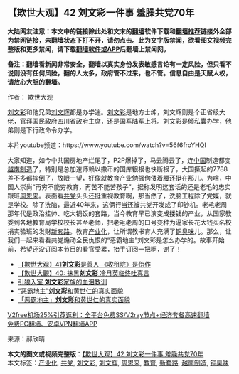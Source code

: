  <h2>【欺世大观】42 刘文彩一件事 羞臊共党70年</h2> <p class="notice"><b>大陆网友注意：本文中的链接除此处和文末的<a href="https://github.com/bannedbook/fanqiang" >翻墙</a>软件下载和<a href="https://github.com/killgcd/justmysocks/blob/master/README.md">翻墙推荐</a>链接外全部为禁网链接，未翻墙状态下打不开，请勿点击。此为文字版禁闻，欲看图文视频完整版和更多禁闻，请下载<a href="https://github.com/bannedbook/fanqiang">翻墙软件或APP</a>后翻墙上禁闻网。</p><p>备注：翻墙看新闻非常安全，翻墙以真实身份发表敏感言论有一定风险，但只看不说则没有任何风险，翻的人太多，政府管不过来，也不管。信息自由是天赋人权，请放心大胆的翻墙。</b></p>  <div class="entry"> <p>作者： 欺世大观</p> <p id="summary"><span class='wp_keywordlink'><a href="https://www.bannedbook.org/forum2/topic678.html" title="刘文彩真相" target="_blank">刘文彩</a></span>和他兄弟<a href="https://www.bannedbook.org/bnews/tag/%e5%88%98%e6%96%87%e8%be%89/" class="st_tag internal_tag" rel="tag" title="标签 刘文辉 下的日志">刘文辉</a>都是办学迷。<a href="https://www.bannedbook.org/bnews/tag/%e5%88%98%e6%96%87%e5%bd%a9/" class="st_tag internal_tag" rel="tag" title="标签 刘文彩 下的日志">刘文彩</a>是地方士绅，刘文辉则是个正省级大佬，官拜国民政府四川省政府主席，还是国军陆军上将。刘文彩是倾私囊办学，他弟则是下行政命令办学。</p>  <p id="conimg"></p> <p></p>  <p>本片youtube频道：https://www.youtube.com/watch?v=56f6froYHQI</p> <p>大家知道，如今中共国房地产烂尾了，P2P爆掉了，马云腾云了，连<span class='wp_keywordlink_affiliate'><a href="https://www.bannedbook.org/" title="中国" target="_blank">中国</a></span>制造都变<a href="https://www.bannedbook.org/bnews/tag/%E8%B6%8A%E5%8D%97%E5%88%B6%E9%80%A0/" class="st_tag internal_tag" rel="tag" title="标签 越南制造 下的日志">越南制造</a>了，特别是总加速师赖以撒币的国库银根也快断根了，大国撅起的7788差不多都摔倒了，放眼一望，好像就<a href="https://www.bannedbook.org/bnews/tag/%e6%95%99%e8%82%b2/" class="st_tag internal_tag" rel="tag" title="标签 教育 下的日志">教育</a>产业勉强佝偻着腰还挺在那儿。为啥，中国人崇尚“再穷不能穷教育，再苦不能苦孩子”，据称发明这套话的还是老毛的忠实跟班<a href="https://www.bannedbook.org/bnews/tag/%e5%91%a8%e6%81%a9%e6%9d%a5/" class="st_tag internal_tag" rel="tag" title="标签 周恩来 下的日志">周恩来</a>。表面看<a href="https://www.bannedbook.org/bnews/tag/%E5%85%B1%E5%85%9A/" class="st_tag internal_tag" rel="tag" title="标签 共党 下的日志">共党</a>头头还挺重视教育啊，那当然了，洗脑工程除了党媒，就是学校。除了洗脑，最近40年来，这俩行当还被共党开发成了印钞机。老毛老周那年代是政治挂帅、吃大锅饭的套路，当今教育早已演变成搂钱的产业，从国家教委到各地教育局学校校长甚至老师，把老毛老周的口号变种为逼家长花大钱买名校捐实验班的发财<a href="https://www.bannedbook.org/bnews/tag/%E6%96%B0%E5%A5%97%E8%B7%AF/" class="st_tag internal_tag" rel="tag" title="标签 新套路 下的日志">新套路</a>。教育<a href="https://www.bannedbook.org/bnews/tag/%E4%BA%A7%E4%B8%9A%E5%8C%96/" class="st_tag internal_tag" rel="tag" title="标签 产业化 下的日志">产业化</a>，让所谓教书育人充满了<a href="https://www.bannedbook.org/bnews/tag/%E9%93%9C%E8%87%AD%E5%91%B3/" class="st_tag internal_tag" rel="tag" title="标签 铜臭味 下的日志">铜臭味</a>儿。那么，让我们一起来看看共党煽动全民仇恨的“恶霸地主”刘文彩是怎么办学的。故事开始前，希望还没订阅本节目的看官受累，抬手订阅一把啊，谢了！</p>  <ul class='op-related-articles' title='相关阅读'> <li><a href='https://www.bannedbook.org/bnews/comments/20201221/1451993.html' target='_blank'>【欺世大观】41<b>刘文彩</b>是善人 《收租院》是伪作</a></li> <li><a href='https://www.bannedbook.org/bnews/comments/20201211/1445696.html' target='_blank'>【欺世大觀】40: 抹黑<b>刘文彩</b> 冷月英临终吐真言</a></li> <li><a href='https://www.bannedbook.org/bnews/lifebaike/20200904/1390673.html' target='_blank'>引狼入室 <b>刘文彩</b>家族的血泪教训</a></li> <li><a href='https://www.bannedbook.org/bnews/comments/20200604/1370874.html' target='_blank'>“恶霸地主”<b>刘文彩</b>和黄世仁的真实面貌</a></li> <li><a href='https://www.bannedbook.org/bnews/lifebaike/20200605/1339848.html' target='_blank'>「恶霸地主」<b>刘文彩</b>和黄世仁的真实面貌</a></li> </ul> <p class="texttj"> <a href="https://www.bannedbook.org/forum23/topic22702.html" target="_blank">V2free机场25%引荐返利：全平台免费SS/V2ray节点+经济套餐高速翻墙</a><br/> <a href="https://github.com/bannedbook/fanqiang/wiki/%E7%A6%81%E9%97%BB%E7%BD%91%E5%AE%89%E5%8D%93%E7%BF%BB%E5%A2%99%E6%96%B0%E9%97%BBAPP" target="_blank">免费PC翻墙、安卓VPN翻墙APP</a></p><p> 来源：郝欣晴 </p><a name='sharetosocial'></a>       <div><b>本文的图文或视频完整版</b>：<a href='https://www.bannedbook.org/bnews/comments/20201222/1452631.html'>【欺世大观】42 刘文彩一件事 羞臊共党70年</a></div>  </div><!--END ENTRY--> <div class="postfooter"> <div>本文标签：<a href="https://www.bannedbook.org/bnews/tag/%E4%BA%A7%E4%B8%9A%E5%8C%96/" rel="tag">产业化</a>, <a href="https://www.bannedbook.org/bnews/tag/%E5%85%B1%E5%85%9A/" rel="tag">共党</a>, <a href="https://www.bannedbook.org/bnews/tag/%e5%88%98%e6%96%87%e5%bd%a9/" rel="tag">刘文彩</a>, <a href="https://www.bannedbook.org/bnews/tag/%e5%88%98%e6%96%87%e8%be%89/" rel="tag">刘文辉</a>, <a href="https://www.bannedbook.org/bnews/tag/%e5%91%a8%e6%81%a9%e6%9d%a5/" rel="tag">周恩来</a>, <a href="https://www.bannedbook.org/bnews/tag/%e6%95%99%e8%82%b2/" rel="tag">教育</a>, <a href="https://www.bannedbook.org/bnews/tag/%E6%96%B0%E5%A5%97%E8%B7%AF/" rel="tag">新套路</a>, <a href="https://www.bannedbook.org/bnews/tag/%E8%B6%8A%E5%8D%97%E5%88%B6%E9%80%A0/" rel="tag">越南制造</a>, <a href="https://www.bannedbook.org/bnews/tag/%E9%93%9C%E8%87%AD%E5%91%B3/" rel="tag">铜臭味</a></div>  </div><!--END POSTFOOTER--> 